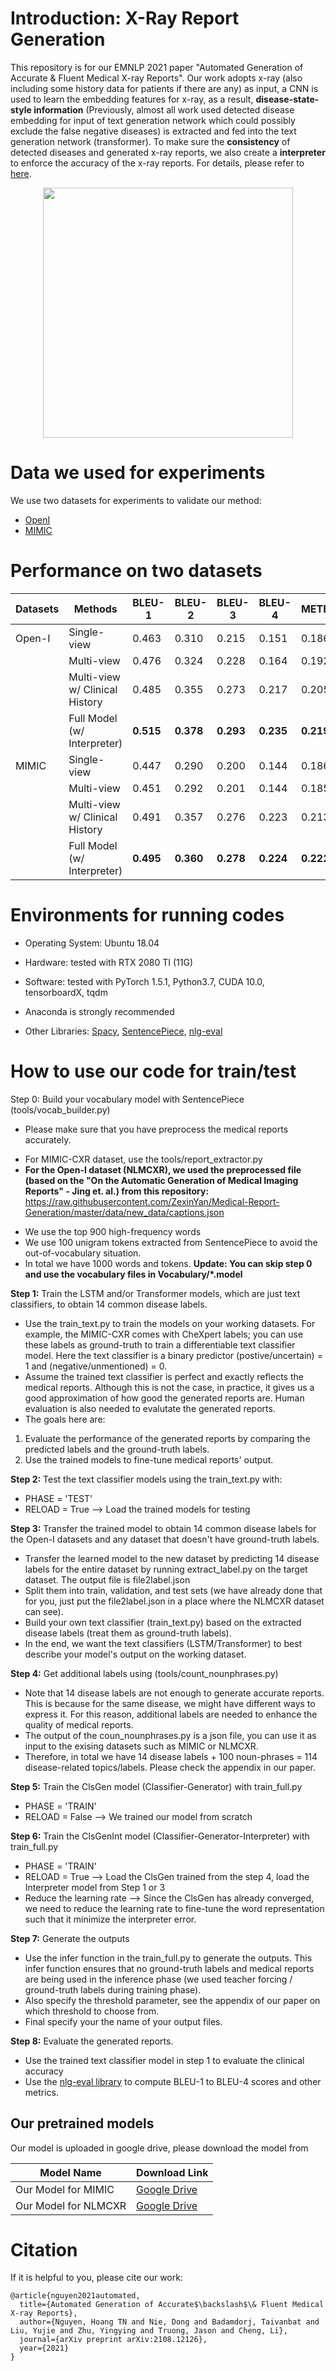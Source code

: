 # Introduction: X-Ray Report Generation
This repository is for our EMNLP 2021 paper "Automated Generation of Accurate &amp; Fluent Medical X-ray Reports". Our work adopts x-ray (also including some history data for patients if there are any) as input, a CNN is used to learn the embedding features for x-ray, as a result, <B>disease-state-style information</B> (Previously, almost all work used detected disease embedding for input of text generation network which could possibly exclude the false negative diseases) is extracted and fed into the text generation network (transformer). To make sure the <B>consistency</B> of detected diseases and generated x-ray reports, we also create a <B>interpreter</B> to enforce the accuracy of the x-ray reports. For details, please refer to [here](https://arxiv.org/pdf/2108.12126.pdf).

<p align="center">
  <img src="https://github.com/ginobilinie/xray_report_generation/blob/main/img/motivation.png" width="400" height="400">
</p>


# Data we used for experiments
We use two datasets for experiments to validate our method: 

  - [OpenI](https://openi.nlm.nih.gov/)
  - [MIMIC](https://physionet.org/content/mimiciii-demo/1.4/)
  

# Performance on two datasets
| Datasets | Methods                        | BLEU-1 | BLEU-2 | BLEU-3 | BLEU-4 | METEOR | ROUGE-L |
| -------- | ------------------------------ | ------ | ------ | ------ | ------ | ------ | ------- |
| Open-I   | Single-view                    | 0.463  | 0.310  | 0.215  | 0.151  | 0.186  | 0.377   |
|          | Multi-view                     | 0.476  | 0.324  | 0.228  | 0.164  | 0.192  | 0.379   |
|          | Multi-view w/ Clinical History | 0.485  | 0.355  | 0.273  | 0.217  | 0.205  | 0.422   |
|          | Full Model (w/ Interpreter)    | **0.515**  | **0.378**  | **0.293**  | **0.235**  | **0.219**  | **0.436**   |
| MIMIC    | Single-view                    | 0.447  | 0.290  | 0.200  | 0.144  | 0.186  | 0.317   |
|          | Multi-view                     | 0.451  | 0.292  | 0.201  | 0.144  | 0.185  | 0.320   |
|          | Multi-view w/ Clinical History | 0.491  | 0.357  | 0.276  | 0.223  | 0.213  | 0.389   |
|          | Full Model (w/ Interpreter)    | **0.495**  | **0.360**  | **0.278**  | **0.224**  | **0.222**  | **0.390**   |

# Environments for running codes
   
   - Operating System: Ubuntu 18.04
   
   - Hardware: tested with RTX 2080 TI (11G)

   - Software: tested with PyTorch 1.5.1, Python3.7, CUDA 10.0, tensorboardX, tqdm
   
   - Anaconda is strongly recommended
   
   - Other Libraries: [Spacy](https://spacy.io/), [SentencePiece](https://github.com/google/sentencepiece), [nlg-eval](https://github.com/Maluuba/nlg-eval)


# How to use our code for train/test
Step 0: Build your vocabulary model with SentencePiece (tools/vocab_builder.py)
- Please make sure that you have preprocess the medical reports accurately.
+ For MIMIC-CXR dataset, use the tools/report_extractor.py
+ **For the Open-I dataset (NLMCXR), we used the preprocessed file (based on the "On the Automatic Generation of Medical Imaging Reports" - Jing et. al.) from this repository:** https://raw.githubusercontent.com/ZexinYan/Medical-Report-Generation/master/data/new_data/captions.json
- We use the top 900 high-frequency words
- We use 100 unigram tokens extracted from SentencePiece to avoid the out-of-vocabulary situation.
- In total we have 1000 words and tokens.
**Update: You can skip step 0 and use the vocabulary files in Vocabulary/*.model**

<B>Step 1:</B> Train the LSTM and/or Transformer models, which are just text classifiers, to obtain 14 common disease labels.
- Use the train_text.py to train the models on your working datasets. For example, the MIMIC-CXR comes with CheXpert labels; you can use these labels as ground-truth to train a differentiable text classifier model. Here the text classifier is a binary predictor (postive/uncertain) = 1 and (negative/unmentioned) = 0.
- Assume the trained text classifier is perfect and exactly reflects the medical reports. Although this is not the case, in practice, it gives us a good approximation of how good the generated reports are. Human evaluation is also needed to evalutate the generated reports.
- The goals here are:
1) Evaluate the performance of the generated reports by comparing the predicted labels and the ground-truth labels.
2) Use the trained models to fine-tune medical reports' output.

<B>Step 2:</B> Test the text classifier models using the train_text.py with:
- PHASE = 'TEST'
- RELOAD = True --> Load the trained models for testing

<B>Step 3:</B> Transfer the trained model to obtain 14 common disease labels for the Open-I datasets and any dataset that doesn't have ground-truth labels.
- Transfer the learned model to the new dataset by predicting 14 disease labels for the entire dataset by running extract_label.py on the target dataset. The output file is file2label.json
- Split them into train, validation, and test sets (we have already done that for you, just put the file2label.json in a place where the NLMCXR dataset can see). 
- Build your own text classifier (train_text.py) based on the extracted disease labels (treat them as ground-truth labels).
- In the end, we want the text classifiers (LSTM/Transformer) to best describe your model's output on the working dataset.

<B>Step 4:</B> Get additional labels using (tools/count_nounphrases.py)
- Note that 14 disease labels are not enough to generate accurate reports. This is because for the same disease, we might have different ways to express it. For this reason, additional labels are needed to enhance the quality of medical reports.
- The output of the coun_nounphrases.py is a json file, you can use it as input to the exising datasets such as MIMIC or NLMCXR.
- Therefore, in total we have 14 disease labels + 100 noun-phrases = 114 disease-related topics/labels. Please check the appendix in our paper.

<B>Step 5:</B> Train the ClsGen model (Classifier-Generator) with train_full.py
- PHASE = 'TRAIN'
- RELOAD = False --> We trained our model from scratch

<B>Step 6:</B> Train the ClsGenInt model (Classifier-Generator-Interpreter) with train_full.py
- PHASE = 'TRAIN'
- RELOAD = True --> Load the ClsGen trained from the step 4, load the Interpreter model from Step 1 or 3
- Reduce the learning rate --> Since the ClsGen has already converged, we need to reduce the learning rate to fine-tune the word representation such that it minimize the interpreter error. 

<B>Step 7:</B> Generate the outputs
- Use the infer function in the train_full.py to generate the outputs. This infer function ensures that no ground-truth labels and medical reports are being used in the inference phase (we used teacher forcing / ground-truth labels during training phase).
- Also specify the threshold parameter, see the appendix of our paper on which threshold to choose from. 
- Final specify your the name of your output files.

<B>Step 8:</B> Evaluate the generated reports.
- Use the trained text classifier model in step 1 to evaluate the clinical accuracy
- Use the [nlg-eval library](https://github.com/Maluuba/nlg-eval) to compute BLEU-1 to BLEU-4 scores and other metrics.


## Our pretrained models

Our model is uploaded in google drive, please download the model from

| Model Name  | Download Link |
| ------------- | ------------- |
| Our Model for MIMIC | [Google Drive](https://drive.google.com/file/d/11orAMx__OKgfiZFfFl26WOB2Chxg3TRj/view?usp=sharing)  |
| Our Model for NLMCXR| [Google Drive](https://drive.google.com/file/d/17INF5HPUln9tE2R0-l1yefOez4cTVAEq/view?usp=sharing)  |


# Citation
If it is helpful to you, please cite our work:
```
@article{nguyen2021automated,
  title={Automated Generation of Accurate$\backslash$\& Fluent Medical X-ray Reports},
  author={Nguyen, Hoang TN and Nie, Dong and Badamdorj, Taivanbat and Liu, Yujie and Zhu, Yingying and Truong, Jason and Cheng, Li},
  journal={arXiv preprint arXiv:2108.12126},
  year={2021}
}
```
